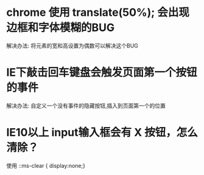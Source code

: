 # chrome 使用 translate(50%); 会出现 边框和字体模糊的BUG

解决办法: 将元素的宽和高设置为偶数可以解决这个BUG

# IE下敲击回车键盘会触发页面第一个按钮的事件

解决办法:  自定义一个没有事件的隐藏按钮,插入到页面第一个的位置

# IE10以上 input输入框会有 X 按钮，怎么清除？

使用 ::ms-clear { display:none;}
